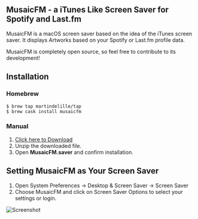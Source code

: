 ## MusaicFM - a iTunes Like Screen Saver for Spotify and Last.fm

MusaicFM is a macOS screen saver based on the idea of the iTunes screen saver. It displays Artworks based on your Spotify or Last.fm profile data.

MusaicFM is completely open source, so feel free to contribute to its development!  

## Installation

### Homebrew

```
$ brew tap martindelille/tap
$ brew cask install musaicfm
```

### Manual

1. [Click here to Download](https://github.com/docterd/MusaicFM/releases/download/1.1/MusaicFM.saver.zip)
2. Unzip the downloaded file.
3. Open **MusaicFM.saver** and confirm installation.

## Setting MusaicFM as Your Screen Saver

1. Open System Preferences -> Desktop & Screen Saver -> Screen Saver
2. Choose MusaicFM and click on Screen Saver Options to select your settings or login.

![Screenshot](http://share.obrhoff.de/oieVCk+)
